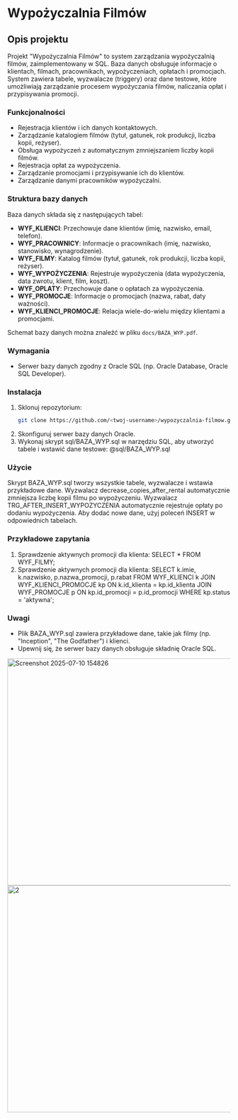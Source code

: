 # Wypożyczalnia Filmów

## Opis projektu
Projekt "Wypożyczalnia Filmów" to system zarządzania wypożyczalnią filmów, zaimplementowany w SQL. Baza danych obsługuje informacje o klientach, filmach, pracownikach, wypożyczeniach, opłatach i promocjach. System zawiera tabele, wyzwalacze (triggery) oraz dane testowe, które umożliwiają zarządzanie procesem wypożyczania filmów, naliczania opłat i przypisywania promocji.

### Funkcjonalności
- Rejestracja klientów i ich danych kontaktowych.
- Zarządzanie katalogiem filmów (tytuł, gatunek, rok produkcji, liczba kopii, reżyser).
- Obsługa wypożyczeń z automatycznym zmniejszaniem liczby kopii filmów.
- Rejestracja opłat za wypożyczenia.
- Zarządzanie promocjami i przypisywanie ich do klientów.
- Zarządzanie danymi pracowników wypożyczalni.

### Struktura bazy danych
Baza danych składa się z następujących tabel:
- **WYF_KLIENCI**: Przechowuje dane klientów (imię, nazwisko, email, telefon).
- **WYF_PRACOWNICY**: Informacje o pracownikach (imię, nazwisko, stanowisko, wynagrodzenie).
- **WYF_FILMY**: Katalog filmów (tytuł, gatunek, rok produkcji, liczba kopii, reżyser).
- **WYF_WYPOŻYCZENIA**: Rejestruje wypożyczenia (data wypożyczenia, data zwrotu, klient, film, koszt).
- **WYF_OPLATY**: Przechowuje dane o opłatach za wypożyczenia.
- **WYF_PROMOCJE**: Informacje o promocjach (nazwa, rabat, daty ważności).
- **WYF_KLIENCI_PROMOCJE**: Relacja wiele-do-wielu między klientami a promocjami.

Schemat bazy danych można znaleźć w pliku `docs/BAZA_WYP.pdf`.

### Wymagania
- Serwer bazy danych zgodny z Oracle SQL (np. Oracle Database, Oracle SQL Developer).

### Instalacja
1. Sklonuj repozytorium:
   ```bash
   git clone https://github.com/<twoj-username>/wypozyczalnia-filmow.git
2. Skonfiguruj serwer bazy danych Oracle.
3. Wykonaj skrypt sql/BAZA_WYP.sql w narzędziu SQL, aby utworzyć tabele i wstawić dane testowe:
@sql/BAZA_WYP.sql

### Użycie
Skrypt BAZA_WYP.sql tworzy wszystkie tabele, wyzwalacze i wstawia przykładowe dane.
Wyzwalacz decrease_copies_after_rental automatycznie zmniejsza liczbę kopii filmu po wypożyczeniu.
Wyzwalacz TRG_AFTER_INSERT_WYPOZYCZENIA automatycznie rejestruje opłaty po dodaniu wypożyczenia.
Aby dodać nowe dane, użyj poleceń INSERT w odpowiednich tabelach.

### Przykładowe zapytania
1. Sprawdzenie aktywnych promocji dla klienta:
SELECT * FROM WYF_FILMY;
2. Sprawdzenie aktywnych promocji dla klienta:
SELECT k.imie, k.nazwisko, p.nazwa_promocji, p.rabat
FROM WYF_KLIENCI k
JOIN WYF_KLIENCI_PROMOCJE kp ON k.id_klienta = kp.id_klienta
JOIN WYF_PROMOCJE p ON kp.id_promocji = p.id_promocji
WHERE kp.status = 'aktywna';

### Uwagi
- Plik BAZA_WYP.sql zawiera przykładowe dane, takie jak filmy (np. "Inception", "The Godfather") i klienci.
- Upewnij się, że serwer bazy danych obsługuje składnię Oracle SQL.
<img width="997" height="512" alt="Screenshot 2025-07-10 154826" src="https://github.com/user-attachments/assets/a57e35f9-9b6b-4809-942d-d25a536f27c6" />
<img width="997" height="512" alt="2" src="https://github.com/user-attachments/assets/5f1c78cb-024b-48e2-906b-8ff112c4fa72" />
